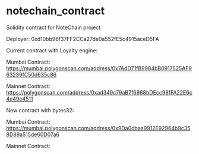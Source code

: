 # notechain_contract
Solidity contract for NoteChain project

Deployer: 0xd10bb96f37FF2CCa27de0a552fE5c4915aceD5FA

Current contract with Loyalty engine:

Mumbai Contract: https://mumbai.polygonscan.com/address/0x7AdD71fB9984bB0917525AF963239fC50d635c86

Mainnet Contract: https://polygonscan.com/address/0xad349c79aB7f6988bDEcc98fFA22E6c4e49e4511


New contract with bytes32:

Mumbai Contract: https://mumbai.polygonscan.com/address/0x9Da0dbaa9912E92964b9c358D89a515de60D07a6

Mainnet Contract: